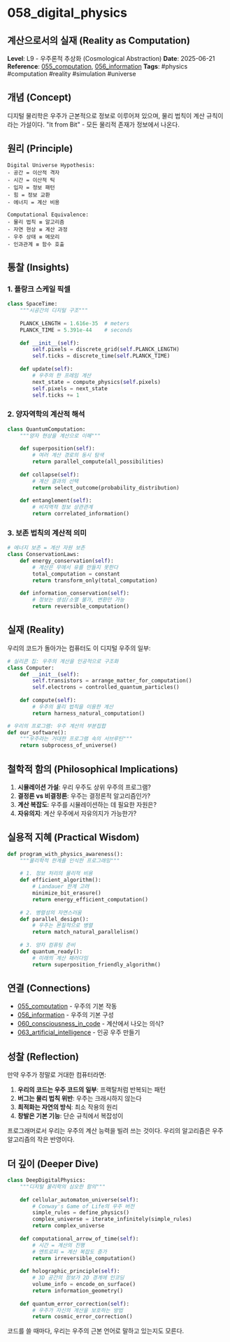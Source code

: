 # 058_digital_physics

## 계산으로서의 실재 (Reality as Computation)

**Level**: L9 - 우주론적 추상화 (Cosmological Abstraction)
**Date**: 2025-06-21
**Reference**: [055_computation](055_computation.md), [056_information](056_information.md)
**Tags**: #physics #computation #reality #simulation #universe

## 개념 (Concept)

디지털 물리학은 우주가 근본적으로 정보로 이루어져 있으며, 물리 법칙이 계산 규칙이라는 가설이다. "It from Bit" - 모든 물리적 존재가 정보에서 나온다.

## 원리 (Principle)

```
Digital Universe Hypothesis:
- 공간 = 이산적 격자
- 시간 = 이산적 틱
- 입자 = 정보 패턴
- 힘 = 정보 교환
- 에너지 = 계산 비용

Computational Equivalence:
- 물리 법칙 ≡ 알고리즘
- 자연 현상 ≡ 계산 과정
- 우주 상태 ≡ 메모리
- 인과관계 ≡ 함수 호출
```

## 통찰 (Insights)

### 1. 플랑크 스케일 픽셀
```python
class SpaceTime:
    """시공간의 디지털 구조"""
    
    PLANCK_LENGTH = 1.616e-35  # meters
    PLANCK_TIME = 5.391e-44    # seconds
    
    def __init__(self):
        self.pixels = discrete_grid(self.PLANCK_LENGTH)
        self.ticks = discrete_time(self.PLANCK_TIME)
    
    def update(self):
        # 우주의 한 프레임 계산
        next_state = compute_physics(self.pixels)
        self.pixels = next_state
        self.ticks += 1
```

### 2. 양자역학의 계산적 해석
```python
class QuantumComputation:
    """양자 현상을 계산으로 이해"""
    
    def superposition(self):
        # 여러 계산 경로의 동시 탐색
        return parallel_compute(all_possibilities)
    
    def collapse(self):
        # 계산 결과의 선택
        return select_outcome(probability_distribution)
    
    def entanglement(self):
        # 비지역적 정보 상관관계
        return correlated_information()
```

### 3. 보존 법칙의 계산적 의미
```python
# 에너지 보존 = 계산 자원 보존
class ConservationLaws:
    def energy_conservation(self):
        # 계산은 무에서 유를 만들지 못한다
        total_computation = constant
        return transform_only(total_computation)
    
    def information_conservation(self):
        # 정보는 생성/소멸 불가, 변환만 가능
        return reversible_computation()
```

## 실재 (Reality)

우리의 코드가 돌아가는 컴퓨터도 이 디지털 우주의 일부:

```python
# 실리콘 칩: 우주의 계산을 인공적으로 구조화
class Computer:
    def __init__(self):
        self.transistors = arrange_matter_for_computation()
        self.electrons = controlled_quantum_particles()
    
    def compute(self):
        # 우주의 물리 법칙을 이용한 계산
        return harness_natural_computation()

# 우리의 프로그램: 우주 계산의 부분집합
def our_software():
    """우주라는 거대한 프로그램 속의 서브루틴"""
    return subprocess_of_universe()
```

## 철학적 함의 (Philosophical Implications)

1. **시뮬레이션 가설**: 우리 우주도 상위 우주의 프로그램?
2. **결정론 vs 비결정론**: 우주는 결정론적 알고리즘인가?
3. **계산 복잡도**: 우주를 시뮬레이션하는 데 필요한 자원은?
4. **자유의지**: 계산 우주에서 자유의지가 가능한가?

## 실용적 지혜 (Practical Wisdom)

```python
def program_with_physics_awareness():
    """물리학적 한계를 인식한 프로그래밍"""
    
    # 1. 정보 처리의 물리적 비용
    def efficient_algorithm():
        # Landauer 한계 고려
        minimize_bit_erasure()
        return energy_efficient_computation()
    
    # 2. 병렬성의 자연스러움
    def parallel_design():
        # 우주는 본질적으로 병렬
        return match_natural_parallelism()
    
    # 3. 양자 컴퓨팅 준비
    def quantum_ready():
        # 미래의 계산 패러다임
        return superposition_friendly_algorithm()
```

## 연결 (Connections)

- [055_computation](055_computation.md) - 우주의 기본 작동
- [056_information](056_information.md) - 우주의 기본 구성
- [060_consciousness_in_code](060_consciousness_in_code.md) - 계산에서 나오는 의식?
- [063_artificial_intelligence](063_artificial_intelligence.md) - 인공 우주 만들기

## 성찰 (Reflection)

만약 우주가 정말로 거대한 컴퓨터라면:

1. **우리의 코드는 우주 코드의 일부**: 프랙탈처럼 반복되는 패턴
2. **버그는 물리 법칙 위반**: 우주는 크래시하지 않는다
3. **최적화는 자연의 방식**: 최소 작용의 원리
4. **창발은 기본 기능**: 단순 규칙에서 복잡성이

프로그래머로서 우리는 우주의 계산 능력을 빌려 쓰는 것이다. 우리의 알고리즘은 우주 알고리즘의 작은 반영이다.

## 더 깊이 (Deeper Dive)

```python
class DeepDigitalPhysics:
    """디지털 물리학의 심오한 함의"""
    
    def cellular_automaton_universe(self):
        # Conway's Game of Life의 우주 버전
        simple_rules = define_physics()
        complex_universe = iterate_infinitely(simple_rules)
        return complex_universe
    
    def computational_arrow_of_time(self):
        # 시간 = 계산의 진행
        # 엔트로피 = 계산 복잡도 증가
        return irreversible_computation()
    
    def holographic_principle(self):
        # 3D 공간의 정보가 2D 경계에 인코딩
        volume_info = encode_on_surface()
        return information_geometry()
    
    def quantum_error_correction(self):
        # 우주가 자신의 계산을 보호하는 방법
        return cosmic_error_correction()
```

코드를 쓸 때마다, 우리는 우주의 근본 언어로 말하고 있는지도 모른다.